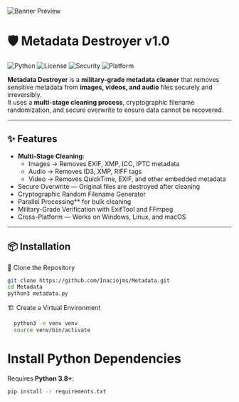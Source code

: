 
![Banner Preview](https://i.ibb.co/23tvfdWY/111.png)  


# 🛡️ Metadata Destroyer v1.0

![Python](https://img.shields.io/badge/Python-3.8+-blue?logo=python)
![License](https://img.shields.io/badge/License-MIT-green.svg)
![Security](https://img.shields.io/badge/Security-Military--Grade-red)
![Platform](https://img.shields.io/badge/Platform-Windows%20%7C%20Linux%20%7C%20macOS-lightgrey)

**Metadata Destroyer** is a **military-grade metadata cleaner** that removes sensitive metadata from **images, videos, and audio** files securely and irreversibly.  
It uses a **multi-stage cleaning process**, cryptographic filename randomization, and secure overwrite to ensure data cannot be recovered.

---

## ✨ Features
- **Multi-Stage Cleaning**:
  - Images → Removes EXIF, XMP, ICC, IPTC metadata
  - Audio → Removes ID3, XMP, RIFF tags
  - Video → Removes QuickTime, EXIF, and other embedded metadata
- Secure Overwrite — Original files are destroyed after cleaning
- Cryptographic Random Filename Generator
- Parallel Processing** for bulk cleaning
- Military-Grade Verification with ExifTool and FFmpeg
- Cross-Platform — Works on Windows, Linux, and macOS

---

## 📦 Installation

 📂 Clone the Repository
```bash
git clone https://github.com/Inaciojms/Metadata.git
cd Metadata
python3 metadata.py
```

🏗️ Create a Virtual Environment
```bash
  python3 -m venv venv
  source venv/bin/activate
```

# Install Python Dependencies
Requires **Python 3.8+**:
```bash
pip install -r requirements.txt
```





